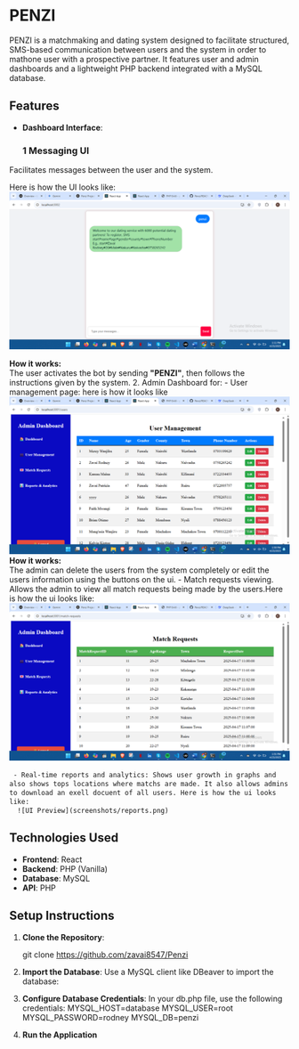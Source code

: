 # PENZI

PENZI is a matchmaking and dating system designed to facilitate structured, SMS-based communication between users and the system in order to mathone user with a prospective partner. It features user and admin dashboards and a lightweight PHP backend integrated with a MySQL database.

## Features
- **Dashboard Interface**:
  ### 1️ Messaging UI  
Facilitates messages between the user and the system.

Here is how the UI looks like:  
![UI Preview](screenshots/messaging-ui.png)

 **How it works:**  
The user activates the bot by sending **"PENZI"**, then follows the instructions given by the system.
  2. Admin Dashboard for:
     - User management page: here is how it looks like ![UI Preview](screenshots/usermanagment.png)
     **How it works:**  
The admin can delete the users from the system completely or edit the users information using the buttons on the ui.
     - Match requests viewing. Allows the admin to view all match requests being made by the users.Here is how the ui looks like:![UI Preview](screenshots/requests.png)

     - Real-time reports and analytics: Shows user growth in graphs and also shows tops locations where matchs are made. It also allows admins to download an exell docuent of all users. Here is how the ui looks like:
      ![UI Preview](screenshots/reports.png)

## Technologies Used
- **Frontend**: React
- **Backend**: PHP (Vanilla)
- **Database**: MySQL
- **API**: PHP

## Setup Instructions
1. **Clone the Repository**:

   git clone https://github.com/zavai8547/Penzi

2. **Import the Database**:
Use a MySQL client like DBeaver to import the database:

3.  **Configure Database Credentials**:
In your db.php file, use the following credentials:
  MYSQL_HOST=database
MYSQL_USER=root
MYSQL_PASSWORD=rodney
MYSQL_DB=penzi
 
4. **Run the Application**
